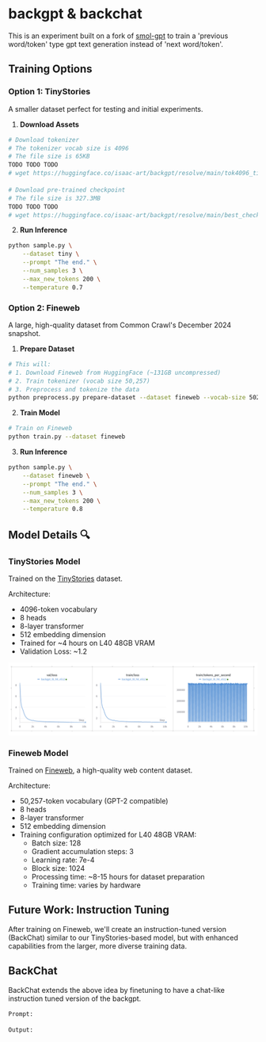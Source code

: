 # backgpt & backchat

This is an experiment built on a fork of [smol-gpt](https://github.com/Om-Alve/smolGPT) to train a 'previous word/token' type gpt text generation instead of 'next word/token'. 

## Training Options

### Option 1: TinyStories
A smaller dataset perfect for testing and initial experiments.

1. **Download Assets**
```bash
# Download tokenizer
# The tokenizer vocab size is 4096
# The file size is 65KB
TODO TODO TODO
# wget https://huggingface.co/isaac-art/backgpt/resolve/main/tok4096_tiny.model -P data/

# Download pre-trained checkpoint
# The file size is 327.3MB
TODO TODO TODO
# wget https://huggingface.co/isaac-art/backgpt/resolve/main/best_checkpoint_tiny.pt -P out/checkpoints_tiny/
```

2. **Run Inference**
```bash
python sample.py \
    --dataset tiny \
    --prompt "The end." \
    --num_samples 3 \
    --max_new_tokens 200 \
    --temperature 0.7
```

### Option 2: Fineweb
A large, high-quality dataset from Common Crawl's December 2024 snapshot.

1. **Prepare Dataset**
```bash
# This will:
# 1. Download Fineweb from HuggingFace (~131GB uncompressed)
# 2. Train tokenizer (vocab size 50,257)
# 3. Preprocess and tokenize the data
python preprocess.py prepare-dataset --dataset fineweb --vocab-size 50257
```

2. **Train Model**
```bash
# Train on Fineweb
python train.py --dataset fineweb
```

3. **Run Inference**
```bash
python sample.py \
    --dataset fineweb \
    --prompt "The end." \
    --num_samples 3 \
    --max_new_tokens 200 \
    --temperature 0.8
```

## Model Details 🔍

### TinyStories Model
Trained on the [TinyStories](https://huggingface.co/datasets/roneneldan/TinyStories) dataset.

Architecture:
- 4096-token vocabulary
- 8 heads
- 8-layer transformer
- 512 embedding dimension
- Trained for ~4 hours on L40 48GB VRAM
- Validation Loss: ~1.2

![Loss Curve](assets/loss1.png)

### Fineweb Model
Trained on [Fineweb](https://huggingface.co/datasets/HuggingFaceFW/fineweb), a high-quality web content dataset.

Architecture:
- 50,257-token vocabulary (GPT-2 compatible)
- 8 heads
- 8-layer transformer
- 512 embedding dimension
- Training configuration optimized for L40 48GB VRAM:
  - Batch size: 128
  - Gradient accumulation steps: 3
  - Learning rate: 7e-4
  - Block size: 1024
  - Processing time: ~8-15 hours for dataset preparation
  - Training time: varies by hardware

## Future Work: Instruction Tuning
After training on Fineweb, we'll create an instruction-tuned version (BackChat) similar to our TinyStories-based model, but with enhanced capabilities from the larger, more diverse training data.

## BackChat
BackChat extends the above idea by finetuning to have a chat-like instruction tuned version of the backgpt.

```
Prompt: 

Output:
```

